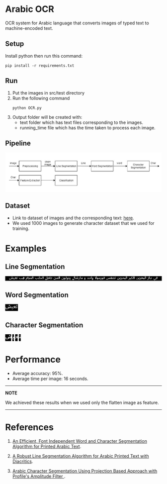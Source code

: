 # **Arabic OCR**
OCR system for Arabic language that converts images of typed text to machine-encoded text.

## Setup
Install python then run this command:
```shell
pip install -r requirements.txt
```

## Run
1. Put the images in src/test directory
2. Run the following command
    ```shell
    python OCR.py
    ```
3. Output folder will be created with:
    - text folder which has text files corresponding to the images.
    - running_time file which has the time taken to process each image.

## Pipeline
![Pipeline](./Figures/pipeline.PNG)


## Dataset
- Link to dataset of images and the corresponding text: [here](https://drive.google.com/drive/folders/1o8wM-QCfeEq78AyKm9bqjqAXcZpFCz0f).
- We used 1000 images to generate character dataset that we used for training.

Examples
========
Line Segmentation
-----------------
![Line](./Figures/line.PNG)

Word Segmentation
-----------------
![Word](./Figures/word.PNG)

Character Segmentation
----------------------
![Word](./Figures/char4.PNG)
![Word](./Figures/char3.PNG)
![Word](./Figures/char2.PNG)
![Word](./Figures/char1.PNG)

Performance
===========
- Average accuracy: 95%.
- Average time per image: 16 seconds.
---
**NOTE**

We achieved these results when we used only the flatten image as feature.

---
References
==========
1. [An Efficient, Font Independent Word and Character Segmentation Algorithm for Printed Arabic Text](https://www.researchgate.net/publication/335562626_An_Efficient_Font_Independent_Word_and_Character_Segmentation_Algorithm_for_Printed_Arabic_Text).

2. [A Robust Line Segmentation Algorithm for Arabic Printed Text with Diacritics](https://www.researchgate.net/publication/317876029_A_Robust_Line_Segmentation_Algorithm_for_Arabic_Printed_Text_with_Diacritics).

3. [Arabic Character Segmentation Using Projection Based Approach with Profile's Amplitude Filter
](https://www.researchgate.net/publication/318205989_Arabic_Character_Segmentation_Using_Projection_Based_Approach_with_Profile's_Amplitude_Filter).